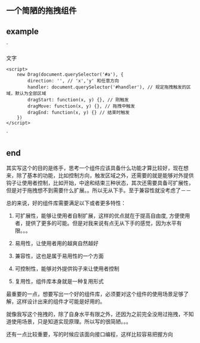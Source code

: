 ## 一个简陋的拖拽组件

## example
`
	<div id="a">
		<div id="handler"></div>
		<p>文字</p>
	</div>

	<script>
		new Drag(document.querySelector('#a'), {
			direction: '', // 'x','y' 和任意方向
			handler: document.querySelector('#handler'), // 规定拖拽触发的区域，默认为全部区域
			dragStart: function(x, y) {}, // 刚触发
			dragMove: function(x, y) {}, // 拖拽中触发
			dragEnd: function(x, y) {} // 结束时触发
		})
	</script>

`

## end
其实写这个的目的是练手，思考一个组件应该具备什么功能才算比较好，现在想来，除了基本的功能，比如控制方向，触发区域之外，还需要的就是能够对外提供钩子让使用者控制，比如开始，中途和结束三种状态，其次还需要具备可扩展性，但是对于拖拽想不到需要什么扩展。。所以无从下手。至于兼容性就没考虑了－－

总的来说，好的组件库需要满足以下或者更多特性：

1. 可扩展性，能够让使用者自制扩展，这样的优点就在于提高自由度, 方便使用者，提供了更多的可能。但是对我来说有点无从下手的感觉，因为水平有限。。。

2. 易用性，让使用者用的越爽自然越好

3. 兼容性，这也是属于易用性的一个方面

4. 可控制性，能够对外提供钩子来让使用者控制

5. 复用性，组件库本身就是一种复用形式

最重要的一点，想要写出一个好的组件库，必须要对这个组件的使用场景足够了解，这样设计出来的组件才可能是好用的。

就像我写这个拖拽的，除了自身水平有限之外，还因为之前完全没用过拖拽，不知道使用场景，只是知道实现原理。所以写的很简陋。。。

还有一点比较重要，写的时候应该面向接口编程，这样比较容易把握方向

